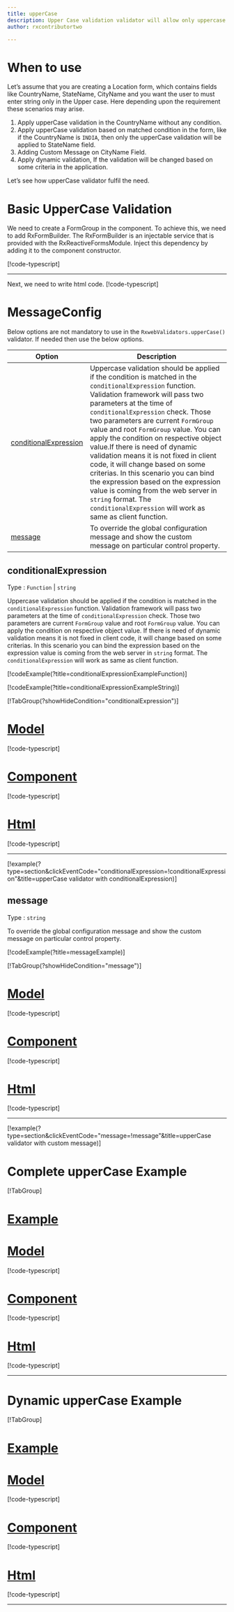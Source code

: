 ```yaml
---
title: upperCase 
description: Upper Case validation validator will allow only uppercase to be entered, If user tries to enter any string except uppercase then the property will become invalid. 
author: rxcontributortwo

---
```

# When to use
Let’s assume that you are creating a Location form, which contains fields like CountryName, StateName, CityName and you want the user to must enter string only in the Upper case. Here depending upon the requirement these scenarios may arise.
1. Apply upperCase validation in the CountryName without any condition.
2.	Apply upperCase validation based on matched condition in the form, like if the CountryName is `INDIA`, then only the upperCase validation will be applied to StateName field.
3.	Adding Custom Message on CityName Field.
4.	Apply dynamic validation, If the validation will be changed based on some criteria in the application.

Let’s see how upperCase validator fulfil the need.

# Basic UpperCase Validation
We need to create a FormGroup in the component. To achieve this, we need to add RxFormBuilder. The RxFormBuilder is an injectable service that is provided with the RxReactiveFormsModule. Inject this dependency by adding it to the component constructor.

[!code-typescript[](\assets\examples\validators\upperCase\add\upper-case-add.component.ts)]
***

Next, we need to write html code.
[!code-typescript[](\assets\examples\validators\upperCase\add\upper-case-add.component.html)]

<app-upperCase-add-validator></app-upperCase-add-validator>
 
# MessageConfig 
Below options are not mandatory to use in the `RxwebValidators.upperCase()` validator. If needed then use the below options.

|Option | Description |
|--- | ---- |
|[conditionalExpression](#conditionalexpressions) | Uppercase validation should be applied if the condition is matched in the `conditionalExpression` function. Validation framework will pass two parameters at the time of `conditionalExpression` check. Those two parameters are current `FormGroup` value and root `FormGroup` value. You can apply the condition on respective object value.If there is need of dynamic validation means it is not fixed in client code, it will change based on some criterias. In this scenario you can bind the expression based on the expression value is coming from the web server in `string` format. The `conditionalExpression` will work as same as client function. |
|[message](#message) | To override the global configuration message and show the custom message on particular control property. |

## conditionalExpression 
Type :  `Function`  |  `string` 

Uppercase validation should be applied if the condition is matched in the `conditionalExpression` function. Validation framework will pass two parameters at the time of `conditionalExpression` check. Those two parameters are current `FormGroup` value and root `FormGroup` value. You can apply the condition on respective object value.
If there is need of dynamic validation means it is not fixed in client code, it will change based on some criterias. In this scenario you can bind the expression based on the expression value is coming from the web server in `string` format. The `conditionalExpression` will work as same as client function.

[!codeExample(?title=conditionalExpressionExampleFunction)]

[!codeExample(?title=conditionalExpressionExampleString)]

[!TabGroup(?showHideCondition="conditionalExpression")]
# [Model](#tab\conditionalExpressionmodel)
[!code-typescript[](\assets\examples\validators\upperCase\conditionalExpression\location.model.ts)]
# [Component](#tab\conditionalExpressionComponent)
[!code-typescript[](\assets\examples\validators\upperCase\conditionalExpression\upper-case-conditional-expressions.component.ts)]
# [Html](#tab\conditionalExpressionHtml)
[!code-typescript[](\assets\examples\validators\upperCase\conditionalExpression\upper-case-conditional-expressions.component.html)]
***

[!example(?type=section&clickEventCode="conditionalExpression=!conditionalExpression"&title=upperCase validator with conditionalExpression)]
<app-upperCase-conditionalExpression-validator></app-upperCase-conditionalExpression-validator>
 
## message 
Type :  `string` 

To override the global configuration message and show the custom message on particular control property.
 
[!codeExample(?title=messageExample)]

[!TabGroup(?showHideCondition="message")]
# [Model](#tab\messageModel)
[!code-typescript[](\assets\examples\validators\upperCase\message\location.model.ts)]
# [Component](#tab\messageComponent)
[!code-typescript[](\assets\examples\validators\upperCase\message\upper-case-message.component.ts)]
# [Html](#tab\messageHtml)
[!code-typescript[](\assets\examples\validators\upperCase\message\upper-case-message.component.html)]
***

[!example(?type=section&clickEventCode="message=!message"&title=upperCase validator with custom message)]
<app-upperCase-message-validator></app-upperCase-message-validator>

# Complete upperCase Example
[!TabGroup]
# [Example](#tab\completeexample)
<app-upperCase-complete-validator></app-upperCase-complete-validator>
# [Model](#tab\completemodel)
[!code-typescript[](\assets\examples\validators\upperCase\complete\location.model.ts)]
# [Component](#tab\completecomponent)
[!code-typescript[](\assets\examples\validators\upperCase\complete\upper-case-complete.component.ts)]
# [Html](#tab\completehtml)
[!code-typescript[](\assets\examples\validators\upperCase\complete\upper-case-complete.component.html)]
***

# Dynamic upperCase Example
[!TabGroup]
# [Example](#tab\dynamicexample)
<app-upperCase-dynamic-validator></app-upperCase-dynamic-validator>
# [Model](#tab\dynamicmodel)
[!code-typescript[](\assets\examples\validators\upperCase\dynamic\location.model.ts)]
# [Component](#tab\dynamiccomponent)
[!code-typescript[](\assets\examples\validators\upperCase\dynamic\upper-case-dynamic.component.ts)]
# [Html](#tab\dynamichtml)
[!code-typescript[](\assets\examples\validators\upperCase\dynamic\upper-case-dynamic.component.html)]
***